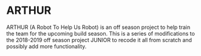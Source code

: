 # ARTHUR
ARTHUR (A Robot To Help Us Robot) is an off season project to help train the team for the upcoming build season. This is a series of modifications to the 2018-2019 off season project JUNIOR to recode it all from scratch and possibly add more functionality.
